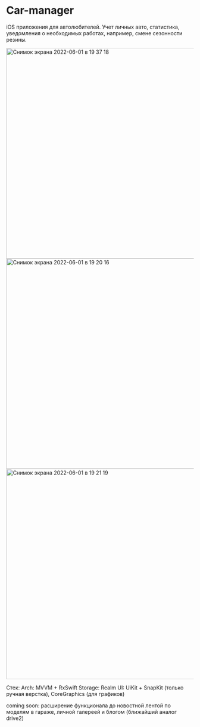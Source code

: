 # Car-manager

iOS приложения для автолюбителей. Учет личных авто, статистика, уведомления о необходимых работах, например, смене сезонности резины.

<img width="564" alt="Снимок экрана 2022-06-01 в 19 37 18" src="https://user-images.githubusercontent.com/27499358/171456014-f7c81743-a72b-45b4-8d6d-87958e981b0f.png">
<img width="564" alt="Снимок экрана 2022-06-01 в 19 20 16" src="https://user-images.githubusercontent.com/27499358/171455672-a22784f6-b235-42d7-afb1-13c27187f386.png">
<img width="564" alt="Снимок экрана 2022-06-01 в 19 21 19" src="https://user-images.githubusercontent.com/27499358/171455696-fa0007de-f68f-4ff7-9ac5-ee101f2261c7.png">


Стек:
Arch: MVVM + RxSwift
Storage: Realm
UI: UiKit + SnapKit (только ручная верстка), CoreGraphics (для графиков)

coming soon: расширение функционала до новостной лентой по моделям в гараже, личной галереей и блогом (ближайший аналог drive2)
